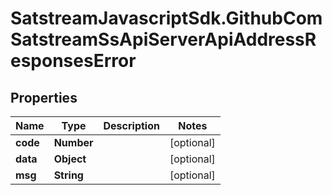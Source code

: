 # SatstreamJavascriptSdk.GithubComSatstreamSsApiServerApiAddressResponsesError

## Properties
Name | Type | Description | Notes
------------ | ------------- | ------------- | -------------
**code** | **Number** |  | [optional] 
**data** | **Object** |  | [optional] 
**msg** | **String** |  | [optional] 
